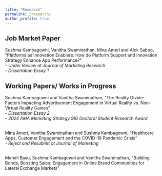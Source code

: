 ```yaml
---
title: "Research"
permalink: /research/
author_profile: true
---
```


<div class="content-container">
  <h2>Job Market Paper</h2>
  Sushma Kambagowni, Vanitha Swaminathan, Mina Ameri and Alok Saboo, "Platforms as Innovation Enablers: How do Platform Support and Innovation Strategy Enhance App Performance?" <br/> 
  <i>- Under Review at Journal of Marketing Research</i> <br/>
  <i>- Dissertation Essay 1</i>

  <h2>Working Papers/ Works in Progress</h2>
  Sushma Kambagowni and Vanitha Swaminathan, "The Reality Divide: Factors Impacting Advertisement Engagement in Virtual Reality vs. Non-Virtual Reality Games" <br/>
  <i>- Dissertation Essay 2</i><br/>
  <i>- 2024 AMA Marketing Strategy SIG Doctoral Student Research Award</i>
  <br/><br/> <!-- Added extra line space here -->

  Mina Ameri, Vanitha Swaminathan and Sushma Kambagowni, "Healthcare Apps, Customer Engagement and the COVID-19 Pandemic Crisis" <br/>
  <i>- Reject and Resubmit at Journal of Marketing</i>
  <br/><br/> <!-- Added extra line space here -->

  Meheli Basu, Sushma Kambagowni and Vanitha Swaminathan, "Building Bonds, Boosting Sales: Engagement in Online Brand Communities for Lateral Exchange Markets"
</div>
